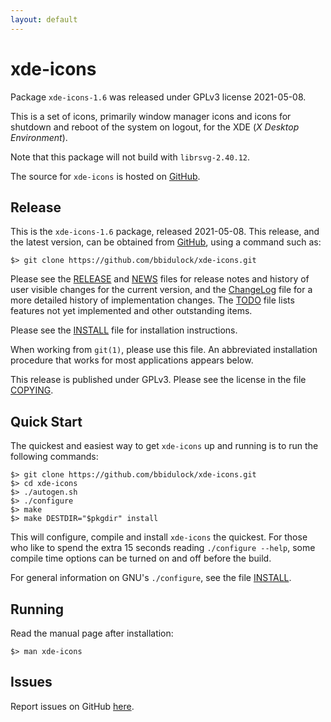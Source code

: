 ```yaml
---
layout: default
---
```

[xde-icons -- read me first file.  2021-05-08]: #

xde-icons
===============

Package `xde-icons-1.6` was released under GPLv3 license
2021-05-08.

This is a set of icons, primarily window manager icons and icons for
shutdown and reboot of the system on logout, for the XDE (_X Desktop
Environment_).

Note that this package will not build with `librsvg-2.40.12`.

The source for `xde-icons` is hosted on [GitHub][1].


Release
-------

This is the `xde-icons-1.6` package, released 2021-05-08.
This release, and the latest version, can be obtained from [GitHub][1],
using a command such as:

    $> git clone https://github.com/bbidulock/xde-icons.git

Please see the [RELEASE][3] and [NEWS][4] files for release notes and
history of user visible changes for the current version, and the
[ChangeLog][5] file for a more detailed history of implementation
changes.  The [TODO][6] file lists features not yet implemented and
other outstanding items.

Please see the [INSTALL][8] file for installation instructions.

When working from `git(1)`, please use this file.  An abbreviated
installation procedure that works for most applications appears below.

This release is published under GPLv3.  Please see the license in the
file [COPYING][10].


Quick Start
-----------

The quickest and easiest way to get `xde-icons` up and
running is to run the following commands:

    $> git clone https://github.com/bbidulock/xde-icons.git
    $> cd xde-icons
    $> ./autogen.sh
    $> ./configure
    $> make
    $> make DESTDIR="$pkgdir" install

This will configure, compile and install `xde-icons` the
quickest.  For those who like to spend the extra 15 seconds reading
`./configure --help`, some compile time options can be turned on and off
before the build.

For general information on GNU's `./configure`, see the file
[INSTALL][8].


Running
-------

Read the manual page after installation:

    $> man xde-icons


Issues
------

Report issues on GitHub [here][2].



[1]: https://github.com/bbidulock/xde-icons
[2]: https://github.com/bbidulock/xde-icons/issues
[3]: https://github.com/bbidulock/xde-icons/blob/1.6/RELEASE
[4]: https://github.com/bbidulock/xde-icons/blob/1.6/NEWS
[5]: https://github.com/bbidulock/xde-icons/blob/1.6/ChangeLog
[6]: https://github.com/bbidulock/xde-icons/blob/1.6/TODO
[7]: https://github.com/bbidulock/xde-icons/blob/1.6/COMPLIANCE
[8]: https://github.com/bbidulock/xde-icons/blob/1.6/INSTALL
[9]: https://github.com/bbidulock/xde-icons/blob/1.6/LICENSE
[10]: https://github.com/bbidulock/xde-icons/blob/1.6/COPYING

[ vim: set ft=markdown sw=4 tw=72 nocin nosi fo+=tcqlorn spell: ]: #
